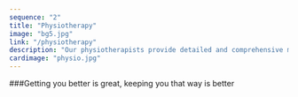 ```yaml
---
sequence: "2"
title: "Physiotherapy"
image: "bg5.jpg"
link: "/physiotherapy"
description: "Our physiotherapists provide detailed and comprehensive management of musculoskeletal problems."
cardimage: "physio.jpg"
---
```


###Getting you better is great, keeping you that way is better

